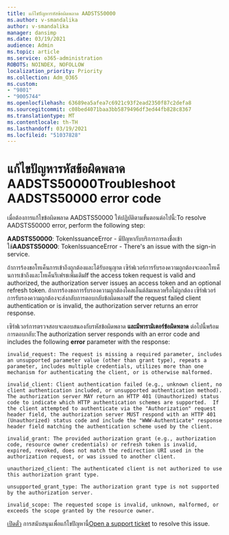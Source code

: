 ```yaml
---
title: แก้ไขปัญหารหัสข้อผิดพลาด AADSTS50000
ms.author: v-smandalika
author: v-smandalika
manager: dansimp
ms.date: 03/19/2021
audience: Admin
ms.topic: article
ms.service: o365-administration
ROBOTS: NOINDEX, NOFOLLOW
localization_priority: Priority
ms.collection: Adm_O365
ms.custom:
- "9801"
- "9005744"
ms.openlocfilehash: 63689ea5afea7c6921c93f2ead2350f87c2defa8
ms.sourcegitcommit: c08bed4071baa3bb5879496df3ed44fb828c8367
ms.translationtype: MT
ms.contentlocale: th-TH
ms.lasthandoff: 03/19/2021
ms.locfileid: "51037828"
---
```

# <a name="troubleshoot-aadsts50000-error-code"></a><span data-ttu-id="cd879-102">แก้ไขปัญหารหัสข้อผิดพลาด AADSTS50000</span><span class="sxs-lookup"><span data-stu-id="cd879-102">Troubleshoot AADSTS50000 error code</span></span>

<span data-ttu-id="cd879-103">เมื่อต้องการแก้ไขข้อผิดพลาด AADSTS50000 ให้ปฏิบัติตามขั้นตอนต่อไปนี้:</span><span class="sxs-lookup"><span data-stu-id="cd879-103">To resolve AADSTS50000 error, perform the following step:</span></span>

<span data-ttu-id="cd879-104">**AADSTS50000**: TokenIssuanceError - มีปัญหากับบริการการลงชื่อเข้าใช้</span><span class="sxs-lookup"><span data-stu-id="cd879-104">**AADSTS50000**: TokenIssuanceError - There's an issue with the sign-in service.</span></span>

<span data-ttu-id="cd879-105">ถ้าการร้องขอโทเค็นการเข้าถึงถูกต้องและได้รับอนุญาต เซิร์ฟเวอร์การรับรองความถูกต้องจะออกโทเค็นการเข้าถึงและโทเค็นรีเฟรชเพิ่มเติม</span><span class="sxs-lookup"><span data-stu-id="cd879-105">If the access token request is valid and authorized, the authorization server issues an access token and an optional refresh token.</span></span> <span data-ttu-id="cd879-106">ถ้าการร้องขอการรับรองความถูกต้องไคลเอ็นต์ล้มเหลวหรือไม่ถูกต้อง เซิร์ฟเวอร์การรับรองความถูกต้องจะส่งกลับการตอบกลับข้อผิดพลาด</span><span class="sxs-lookup"><span data-stu-id="cd879-106">If the request failed client authentication or is invalid, the authorization server returns an error response.</span></span>

<span data-ttu-id="cd879-107">เซิร์ฟเวอร์การตรวจสอบจะตอบสนองกับรหัสข้อผิดพลาด **และมีพารามิเตอร์ข้อผิดพลาด** ต่อไปนี้พร้อมการตอบกลับ:</span><span class="sxs-lookup"><span data-stu-id="cd879-107">The authorization server responds with an error code and includes the following **error** parameter with the response:</span></span>

`invalid_request: The request is missing a required parameter, includes an unsupported parameter value (other than grant type), repeats a parameter, includes multiple credentials, utilizes more than one mechanism for authenticating the client, or is otherwise malformed.`

`invalid_client: Client authentication failed (e.g., unknown client, no client authentication included, or unsupported authentication method).  The authorization server MAY return an HTTP 401 (Unauthorized) status code to indicate which HTTP authentication schemes are supported.  If the client attempted to authenticate via the "Authorization" request header field, the authorization server MUST respond with an HTTP 401 (Unauthorized) status code and include the "WWW-Authenticate" response header field matching the authentication scheme used by the client.`

`invalid_grant: The provided authorization grant (e.g., authorization code, resource owner credentials) or refresh token is invalid, expired, revoked, does not match the redirection URI used in the authorization request, or was issued to another client.`

`unauthorized_client: The authenticated client is not authorized to use this authorization grant type.`

`unsupported_grant_type: The authorization grant type is not supported by the authorization server.`

`invalid_scope: The requested scope is invalid, unknown, malformed, or exceeds the scope granted by the resource owner.`

<span data-ttu-id="cd879-108">[เปิดตั๋ว](https://docs.microsoft.com/azure/active-directory/fundamentals/active-directory-troubleshooting-support-howto) การสนับสนุนเพื่อแก้ไขปัญหานี้</span><span class="sxs-lookup"><span data-stu-id="cd879-108">[Open a support ticket](https://docs.microsoft.com/azure/active-directory/fundamentals/active-directory-troubleshooting-support-howto) to resolve this issue.</span></span>